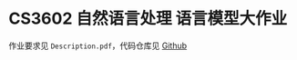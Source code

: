 # CS3602 自然语言处理 语言模型大作业

作业要求见 `Description.pdf`，代码仓库见 [Github](https://github.com/wcr369/Spoken-Language-Understanding)
